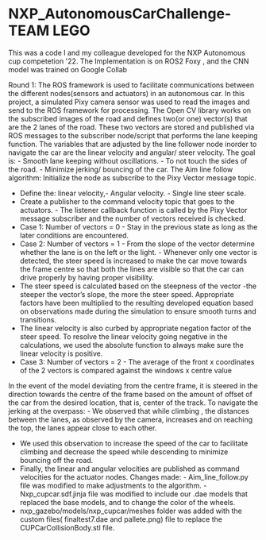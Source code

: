 # NXP_AutonomousCarChallenge-TEAM LEGO
This was a code I and my colleague developed for the NXP Autonomous cup competetion '22. 
The Implementation is on ROS2 Foxy , and the CNN model was trained on Google Collab

Round 1:
The ROS framework is used to facilitate communications between the different nodes(sensors and actuators) in an autonomous car. In this project, a simulated Pixy camera sensor was used to read the images and send to the ROS framework for processing. The Open CV library works on the subscribed images of the road and defines two(or one) vector(s) that are the 2 lanes of the road. These two vectors are stored and published via ROS messages to the subscriber node/script that performs the lane keeping function. The variables that are adjusted by the line follower node inorder to navigate the car are the linear velocity and angular/ steer velocity.
The goal is: - Smooth lane keeping without oscillations. - To not touch the sides of the road. - Minimize jerking/ bouncing of the car.
The Aim line follow algorithm: Initialize the node as subscribe to the Pixy Vector message topic.
- Define the: linear velocity,- Angular velocity. - Single line steer scale.
- Create a publisher to the command velocity topic that goes to the actuators. - The listener callback function is called by the Pixy Vector message subscriber and the number of vectors received is checked.
- Case 1: Number of vectors = 0 - Stay in the previous state as long as the later conditions are encountered.
- Case 2: Number of vectors = 1 - From the slope of the vector determine whether the lane is on the left or the light. - Whenever only one vector is detected, the steer speed is increased to make the car move towards the frame centre so that both the lines are visible so that the car can drive properly by having proper visibility.
- The steer speed is calculated based on the steepness of the vector -the steeper the vector’s slope, the more the steer speed. Appropriate factors have been multiplied to the resulting developed equation based on observations made during the simulation to ensure smooth turns and transitions.
- The linear velocity is also curbed by appropriate negation factor of the steer speed. To resolve the linear velocity going negative in the calculations, we used the absolute function to always make sure the linear velocity is positive.
- Case 3: Number of vectors = 2 - The average of the front x coordinates of the 2 vectors is compared against the windows x centre value

In the event of the model deviating from the centre frame, it is steered in the direction towards the centre of the frame based on the amount of offset of the car from the desired location, that is, center of the track.
To navigate the jerking at the overpass: - We observed that while climbing , the distances between the lanes, as observed by the camera, increases and on reaching the top, the lanes appear close to each other.
- We used this observation to increase the speed of the car to facilitate climbing and decrease the speed while descending to minimize bouncing off the road.
- Finally, the linear and angular velocities are published as command velocities for the actuator nodes.
Changes made: - Aim_line_follow.py file was modified to make adjustments to the algorithm. - Nxp_cupcar.sdf.jinja file was modified to include our .dae models that replaced the base models, and to change the color of the wheels.
- nxp_gazebo/models/nxp_cupcar/meshes folder was added with the custom files( finaltest7.dae and pallete.png) file to replace the CUPCarCollisionBody.stl file.
